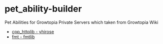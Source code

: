 # pet_ability-builder
 Pet Abilities for Growtopia Private Servers which taken from Growtopia Wiki
 
* [cpp_httplib - yhirose](https://github.com/yhirose/cpp-httplib)<br>
* [fmt - fmtlib](https://github.com/fmtlib/fmt)<br>
